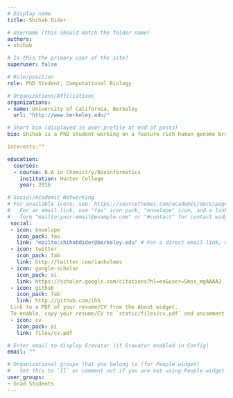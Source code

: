 ```yaml
---
# Display name
title: Shihab Dider

# Username (this should match the folder name)
authors:
- shihab

# Is this the primary user of the site?
superuser: false

# Role/position
role: PhD Student, Computational Biology

# Organizations/Affiliations
organizations:
- name: University of California, Berkeley
  url: "http://www.berkeley.edu/"

# Short bio (displayed in user profile at end of posts)
bio: Shihab is a PhD student working on a feature rich human genome browser.

interests:""

education:
  courses:
  - course: B.A in Chemistry/Bioinformatics
    institution: Hunter College
    year: 2016

# Social/Academic Networking
# For available icons, see: https://sourcethemes.com/academic/docs/page-builder/#icons
#   For an email link, use "fas" icon pack, "envelope" icon, and a link in the
#   form "mailto:your-email@example.com" or "#contact" for contact widget.
 social:
 - icon: envelope
   icon_pack: fas
   link: "mailto:shihabdider@berkeley.edu" # For a direct email link, use "mailto:test@example.org".
 - icon: twitter
   icon_pack: fab
   link: http://twitter.com/ianholmes
 - icon: google-scholar
   icon_pack: ai
   link: https://scholar.google.com/citations?hl=en&user=Smss_mgAAAAJ
 - icon: github
   icon_pack: fab
   link: http://github.com/ihh
 Link to a PDF of your resume/CV from the About widget.
 To enable, copy your resume/CV to `static/files/cv.pdf` and uncomment the lines below.
 - icon: cv
   icon_pack: ai
   link: files/cv.pdf

# Enter email to display Gravatar (if Gravatar enabled in Config)
email: ""

# Organizational groups that you belong to (for People widget)
#   Set this to `[]` or comment out if you are not using People widget.
user_groups:
- Grad Students
---
```


